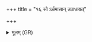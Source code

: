 +++
title = "१६ सो ऽर्धमासान् उपाधावत्"

+++
<details><summary>मूलम् (GR)</summary>

सो ऽर्धमासान् उपाधावत् ॥
</details>